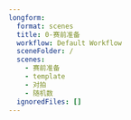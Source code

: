 ```yaml
---
longform:
  format: scenes
  title: 0-赛前准备
  workflow: Default Workflow
  sceneFolder: /
  scenes:
    - 赛前准备
    - template
    - 对拍
    - 随机数
  ignoredFiles: []
---
```

